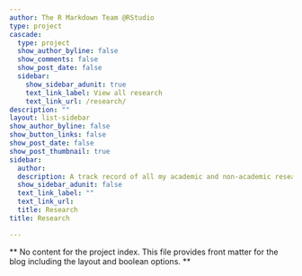 ```yaml
---
author: The R Markdown Team @RStudio
type: project
cascade:
  type: project
  show_author_byline: false
  show_comments: false
  show_post_date: false
  sidebar:
    show_sidebar_adunit: true
    text_link_label: View all research
    text_link_url: /research/
description: ""
layout: list-sidebar
show_author_byline: false
show_button_links: false
show_post_date: false
show_post_thumbnail: true
sidebar:
  author: 
  description: A track record of all my academic and non-academic research works   
  show_sidebar_adunit: false
  text_link_label: ""
  text_link_url:
  title: Research
title: Research

---
```


** No content for the project index. This file provides front matter for the blog including the layout and boolean options. **
